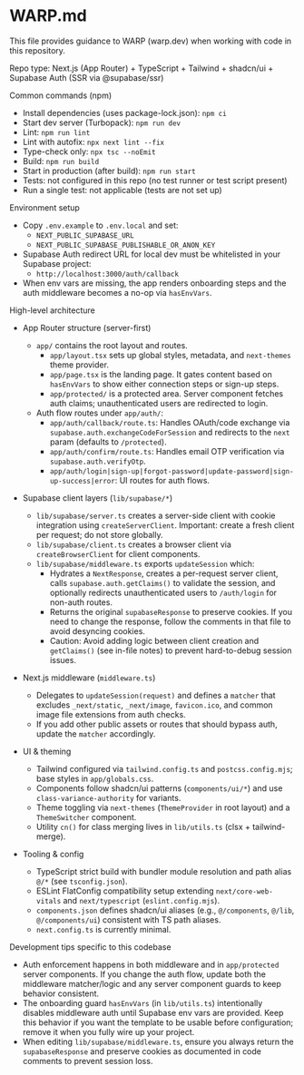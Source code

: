 # WARP.md

This file provides guidance to WARP (warp.dev) when working with code in this repository.

Repo type: Next.js (App Router) + TypeScript + Tailwind + shadcn/ui + Supabase Auth (SSR via @supabase/ssr)

Common commands (npm)
- Install dependencies (uses package-lock.json): `npm ci`
- Start dev server (Turbopack): `npm run dev`
- Lint: `npm run lint`
- Lint with autofix: `npx next lint --fix`
- Type-check only: `npx tsc --noEmit`
- Build: `npm run build`
- Start in production (after build): `npm run start`
- Tests: not configured in this repo (no test runner or test script present)
- Run a single test: not applicable (tests are not set up)

Environment setup
- Copy `.env.example` to `.env.local` and set:
  - `NEXT_PUBLIC_SUPABASE_URL`
  - `NEXT_PUBLIC_SUPABASE_PUBLISHABLE_OR_ANON_KEY`
- Supabase Auth redirect URL for local dev must be whitelisted in your Supabase project:
  - `http://localhost:3000/auth/callback`
- When env vars are missing, the app renders onboarding steps and the auth middleware becomes a no-op via `hasEnvVars`.

High-level architecture
- App Router structure (server-first)
  - `app/` contains the root layout and routes.
    - `app/layout.tsx` sets up global styles, metadata, and `next-themes` theme provider.
    - `app/page.tsx` is the landing page. It gates content based on `hasEnvVars` to show either connection steps or sign-up steps.
    - `app/protected/` is a protected area. Server component fetches auth claims; unauthenticated users are redirected to login.
  - Auth flow routes under `app/auth/`:
    - `app/auth/callback/route.ts`: Handles OAuth/code exchange via `supabase.auth.exchangeCodeForSession` and redirects to the `next` param (defaults to `/protected`).
    - `app/auth/confirm/route.ts`: Handles email OTP verification via `supabase.auth.verifyOtp`.
    - `app/auth/login|sign-up|forgot-password|update-password|sign-up-success|error`: UI routes for auth flows.

- Supabase client layers (`lib/supabase/*`)
  - `lib/supabase/server.ts` creates a server-side client with cookie integration using `createServerClient`. Important: create a fresh client per request; do not store globally.
  - `lib/supabase/client.ts` creates a browser client via `createBrowserClient` for client components.
  - `lib/supabase/middleware.ts` exports `updateSession` which:
    - Hydrates a `NextResponse`, creates a per-request server client, calls `supabase.auth.getClaims()` to validate the session, and optionally redirects unauthenticated users to `/auth/login` for non-auth routes.
    - Returns the original `supabaseResponse` to preserve cookies. If you need to change the response, follow the comments in that file to avoid desyncing cookies.
    - Caution: Avoid adding logic between client creation and `getClaims()` (see in-file notes) to prevent hard-to-debug session issues.

- Next.js middleware (`middleware.ts`)
  - Delegates to `updateSession(request)` and defines a `matcher` that excludes `_next/static`, `_next/image`, `favicon.ico`, and common image file extensions from auth checks.
  - If you add other public assets or routes that should bypass auth, update the `matcher` accordingly.

- UI & theming
  - Tailwind configured via `tailwind.config.ts` and `postcss.config.mjs`; base styles in `app/globals.css`.
  - Components follow shadcn/ui patterns (`components/ui/*`) and use `class-variance-authority` for variants.
  - Theme toggling via `next-themes` (`ThemeProvider` in root layout) and a `ThemeSwitcher` component.
  - Utility `cn()` for class merging lives in `lib/utils.ts` (clsx + tailwind-merge).

- Tooling & config
  - TypeScript strict build with bundler module resolution and path alias `@/*` (see `tsconfig.json`).
  - ESLint FlatConfig compatibility setup extending `next/core-web-vitals` and `next/typescript` (`eslint.config.mjs`).
  - `components.json` defines shadcn/ui aliases (e.g., `@/components`, `@/lib`, `@/components/ui`) consistent with TS path aliases.
  - `next.config.ts` is currently minimal.

Development tips specific to this codebase
- Auth enforcement happens in both middleware and in `app/protected` server components. If you change the auth flow, update both the middleware matcher/logic and any server component guards to keep behavior consistent.
- The onboarding guard `hasEnvVars` (in `lib/utils.ts`) intentionally disables middleware auth until Supabase env vars are provided. Keep this behavior if you want the template to be usable before configuration; remove it when you fully wire up your project.
- When editing `lib/supabase/middleware.ts`, ensure you always return the `supabaseResponse` and preserve cookies as documented in code comments to prevent session loss.

